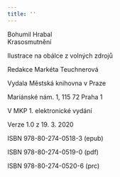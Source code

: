 ```yaml
---
title: ''
---
```


Bohumil Hrabal  
Krasosmutnění

Ilustrace na obálce z volných zdrojů

Redakce Markéta Teuchnerová

Vydala Městská knihovna v Praze

Mariánské nám. 1, 115 72 Praha 1

V MKP 1. elektronické vydání

Verze 1.0 z 19. 3. 2020

ISBN 978-80-274-0518-3 (epub)

ISBN 978-80-274-0519-0 (pdf)

ISBN 978-80-274-0520-6 (prc)
